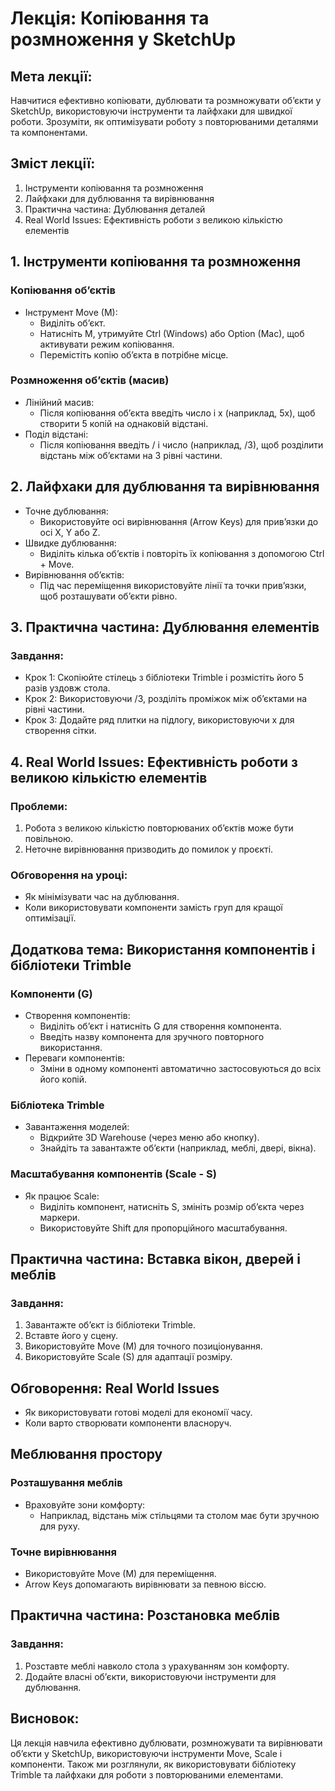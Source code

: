 # Лекція: Копіювання та розмноження у SketchUp

## Мета лекції:

Навчитися ефективно копіювати, дублювати та розмножувати об’єкти у SketchUp, використовуючи інструменти та лайфхаки для швидкої роботи. Зрозуміти, як оптимізувати роботу з повторюваними деталями та компонентами.

## Зміст лекції:
1. Інструменти копіювання та розмноження
2. Лайфхаки для дублювання та вирівнювання
3. Практична частина: Дублювання деталей
4. Real World Issues: Ефективність роботи з великою кількістю елементів

## 1. Інструменти копіювання та розмноження

### Копіювання об’єктів
- Інструмент Move (M):
  - Виділіть об’єкт.
  - Натисніть M, утримуйте Ctrl (Windows) або Option (Mac), щоб активувати режим копіювання.
  - Перемістіть копію об’єкта в потрібне місце.

### Розмноження об’єктів (масив)
- Лінійний масив:
  - Після копіювання об’єкта введіть число і x (наприклад, 5x), щоб створити 5 копій на однаковій відстані.
- Поділ відстані:
  - Після копіювання введіть / і число (наприклад, /3), щоб розділити відстань між об’єктами на 3 рівні частини.

## 2. Лайфхаки для дублювання та вирівнювання
- Точне дублювання:
  - Використовуйте осі вирівнювання (Arrow Keys) для прив’язки до осі X, Y або Z.
- Швидке дублювання:
  - Виділіть кілька об’єктів і повторіть їх копіювання з допомогою Ctrl + Move.
- Вирівнювання об’єктів:
  - Під час переміщення використовуйте лінії та точки прив’язки, щоб розташувати об’єкти рівно.

## 3. Практична частина: Дублювання елементів

### Завдання:
- Крок 1: Скопіюйте стілець з бібліотеки Trimble і розмістіть його 5 разів уздовж стола.
- Крок 2: Використовуючи /3, розділіть проміжок між об’єктами на рівні частини.
- Крок 3: Додайте ряд плитки на підлогу, використовуючи x для створення сітки.

## 4. Real World Issues: Ефективність роботи з великою кількістю елементів

### Проблеми:
1. Робота з великою кількістю повторюваних об’єктів може бути повільною.
2. Неточне вирівнювання призводить до помилок у проєкті.

### Обговорення на уроці:
- Як мінімізувати час на дублювання.
- Коли використовувати компоненти замість груп для кращої оптимізації.

## Додаткова тема: Використання компонентів і бібліотеки Trimble

### Компоненти (G)
- Створення компонентів:
  - Виділіть об’єкт і натисніть G для створення компонента.
  - Введіть назву компонента для зручного повторного використання.
- Переваги компонентів:
  - Зміни в одному компоненті автоматично застосовуються до всіх його копій.

### Бібліотека Trimble
- Завантаження моделей:
  - Відкрийте 3D Warehouse (через меню або кнопку).
  - Знайдіть та завантажте об’єкти (наприклад, меблі, двері, вікна).

### Масштабування компонентів (Scale - S)
- Як працює Scale:
  - Виділіть компонент, натисніть S, змініть розмір об’єкта через маркери.
  - Використовуйте Shift для пропорційного масштабування.

## Практична частина: Вставка вікон, дверей і меблів

### Завдання:
1. Завантажте об’єкт із бібліотеки Trimble.
2. Вставте його у сцену.
3. Використовуйте Move (M) для точного позиціонування.
4. Використовуйте Scale (S) для адаптації розміру.

## Обговорення: Real World Issues
- Як використовувати готові моделі для економії часу.
- Коли варто створювати компоненти власноруч.

## Меблювання простору

### Розташування меблів
- Враховуйте зони комфорту:
  - Наприклад, відстань між стільцями та столом має бути зручною для руху.

### Точне вирівнювання
- Використовуйте Move (M) для переміщення.
- Arrow Keys допомагають вирівнювати за певною віссю.

## Практична частина: Розстановка меблів

### Завдання:
1. Розставте меблі навколо стола з урахуванням зон комфорту.
2. Додайте власні об’єкти, використовуючи інструменти для дублювання.

## Висновок:

Ця лекція навчила ефективно дублювати, розмножувати та вирівнювати об’єкти у SketchUp, використовуючи інструменти Move, Scale і компоненти. Також ми розглянули, як використовувати бібліотеку Trimble та лайфхаки для роботи з повторюваними елементами.
